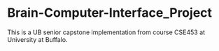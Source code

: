 # Brain-Computer-Interface_Project
This is a UB senior capstone implementation from course CSE453 at University at Buffalo.
